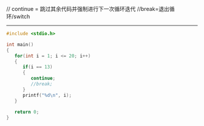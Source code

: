 // continue = 跳过其余代码并强制进行下一次循环迭代
//break=退出循环/switch

---

```c
#include <stdio.h>

int main()
{
   for(int i = 1; i <= 20; i++)
   {
      if(i == 13)
      {
         continue;
         //break;
      }
      printf("%d\n", i);
   }
  
   return 0;
}
```